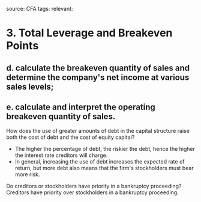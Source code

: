 source: CFA
tags: 
relevant: 

# 3. Total Leverage and Breakeven Points

## d. calculate the breakeven quantity of sales and determine the company's net income at various sales levels;
## e. calculate and interpret the operating breakeven quantity of sales.

How does the use of greater amounts of debt in the capital structure raise both the cost of debt and the cost of equity capital?
- The higher the percentage of debt, the riskier the debt, hence the higher the interest rate creditors will charge.
- In general, increasing the use of debt increases the expected rate of return, but more debt also means that the firm's stockholders must bear more risk.

Do creditors or stockholders have priority in a bankruptcy proceeding?
Creditors have priority over stockholders in a bankruptcy proceeding.

